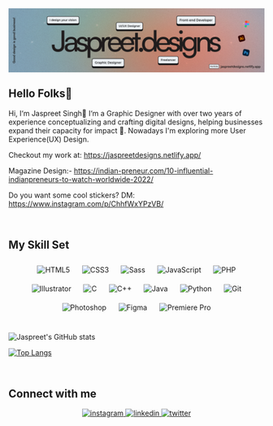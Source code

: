 <div align="center">
<img src="./images/Linkedin banner 2022.jpg" align="center"/>
</div>  


## Hello Folks👋

 <div align="left">Hi, I‘m Jaspreet Singh👋
I‘m a Graphic Designer with over two years of experience conceptualizing and crafting digital designs, helping businesses expand their capacity for impact 🚀.
Nowadays I'm exploring more User Experience(UX) Design.

Checkout my work at: https://jaspreetdesigns.netlify.app/

Magazine Design:- https://indian-preneur.com/10-influential-indianpreneurs-to-watch-worldwide-2022/

Do you want some cool stickers? DM: https://www.instagram.com/p/ChhfWxYPzVB/</div>

<br>

## My Skill Set  
<div align="center">  
<img style="margin: 10px" src="https://profilinator.rishav.dev/skills-assets/html5-original-wordmark.svg" alt="HTML5" height="50" />
<img style="margin: 10px" src="https://profilinator.rishav.dev/skills-assets/css3-original-wordmark.svg" alt="CSS3" height="50" />
<img style="margin: 10px" src="https://profilinator.rishav.dev/skills-assets/sass-original.svg" alt="Sass" height="50" /> 
<img style="margin: 10px" src="https://profilinator.rishav.dev/skills-assets/javascript-original.svg" alt="JavaScript" height="50" />  
 <img style="margin: 10px" src="https://profilinator.rishav.dev/skills-assets/php-original.svg" alt="PHP" height="50" />
<img style="margin: 10px" src="https://profilinator.rishav.dev/skills-assets/adobe_illustrator-icon.svg" alt="Illustrator" height="50" />
<img style="margin: 10px" src="https://profilinator.rishav.dev/skills-assets/c-original.svg" alt="C" height="50" /> 
<img style="margin: 10px" src="https://profilinator.rishav.dev/skills-assets/cplusplus-original.svg" alt="C++" height="50" />  
 <img style="margin: 10px" src="https://profilinator.rishav.dev/skills-assets/java-original-wordmark.svg" alt="Java" height="50" /> 
 <img style="margin: 10px" src="https://profilinator.rishav.dev/skills-assets/python-original.svg" alt="Python" height="50" /> 
<img style="margin: 10px" src="https://profilinator.rishav.dev/skills-assets/git-scm-icon.svg" alt="Git" height="50" />  
<img style="margin: 10px" src="https://profilinator.rishav.dev/skills-assets/photoshop-plain.svg" alt="Photoshop" height="50" />  
<img style="margin: 10px" src="https://profilinator.rishav.dev/skills-assets/figma-icon.svg" alt="Figma" height="50" />  
<img style="margin: 10px" src="https://profilinator.rishav.dev/skills-assets/adobepremierepro.png" alt="Premiere Pro" height="50" />  
</div>
<br>


![Jaspreet's GitHub stats](https://github-readme-stats.vercel.app/api?username=Jaspreet099&show_icons=true&theme=tokyonight)

[![Top Langs](https://github-readme-stats.vercel.app/api/top-langs/?username=Jaspreet099&layout=compact)](https://github.com/anuraghazra/github-readme-stats)

<br>

## Connect with me  
<div align="center">
<a href="https://instagram.com/jaspreet.designs/" target="_blank">
<img src=https://img.shields.io/badge/instagram-%23000000.svg?&style=for-the-badge&logo=instagram&logoColor=white alt=instagram style="margin-bottom: 5px;" />
</a>   
<a href="https://linkedin.com/in/jaspreet099" target="_blank">
<img src=https://img.shields.io/badge/linkedin-%231E77B5.svg?&style=for-the-badge&logo=linkedin&logoColor=white alt=linkedin style="margin-bottom: 5px;" />
</a>
<a href="https://twitter.com/s_jaspreet099" target="_blank">
<img src=https://img.shields.io/badge/twitter-%2300acee.svg?&style=for-the-badge&logo=twitter&logoColor=white alt=twitter style="margin-bottom: 5px;" />
</a>  
</div>  
 

